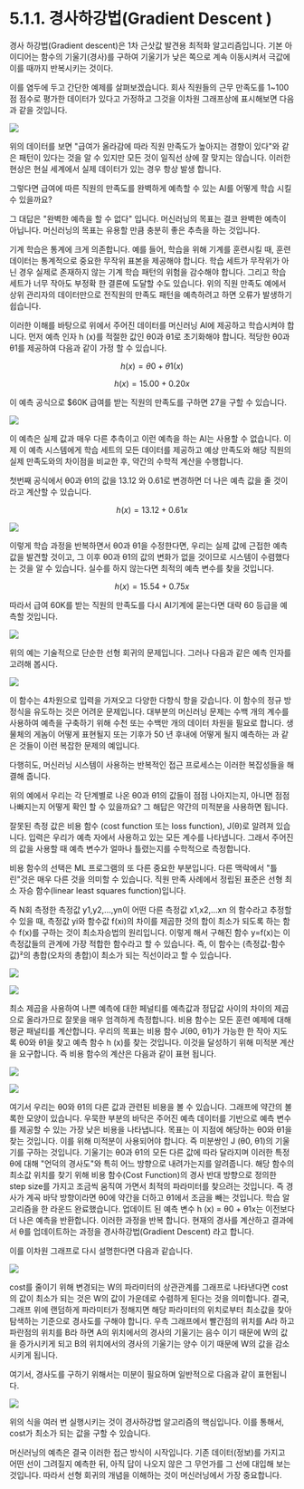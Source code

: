# 5.1.1. 경사하강법(Gradient Descent )

경사 하강법(Gradient descent)은 1차 근삿값 발견용 최적화 알고리즘입니다. 기본 아이디어는 함수의 기울기(경사)를 구하여 기울기가 낮은 쪽으로 계속 이동시켜서 극값에 이를 때까지 반복시키는 것이다.

이를 염두에 두고 간단한 예제를 살펴보겠습니다. 회사 직원들의 근무 만족도를 1\~100 점 점수로 평가한 데이터가 있다고 가정하고 그것을 이차원 그래프상에 표시해보면 다음과 같을 것입니다.

![](../../.gitbook/assets/51101.png)

위의 데이터를 보면 "급여가 올라감에 따라 직원 만족도가 높아지는 경향이 있다"와 같은 패턴이 있다는 것을 알 수 있지만 모든 것이 일직선 상에 잘 맞지는 않습니다. 이러한 현상은 현실 세계에서 실제 데이터가 있는 경우 항상 발생 합니다.

그렇다면 급여에 따른 직원의 만족도를 완벽하게 예측할 수 있는 AI를 어떻게 학습 시킬 수 있을까요?

그 대답은 "완벽한 예측을 할 수 없다" 입니다. 머신러닝의 목표는 결코 완벽한 예측이 아닙니다. 머신러닝의 목표는 유용할 만큼 충분히 좋은 추측을 하는 것입니다.

기계 학습은 통계에 크게 의존합니다. 예를 들어, 학습을 위해 기계를 훈련시킬 때, 훈련 데이터는 통계적으로 중요한 무작위 표본을 제공해야 합니다. 학습 세트가 무작위가 아닌 경우 실제로 존재하지 않는 기계 학습 패턴의 위험을 감수해야 합니다. 그리고 학습 세트가 너무 작아도 부정확 한 결론에 도달할 수도 있습니다. 위의 직원 만족도 예에서 상위 관리자의 데이터만으로 전직원의 만족도 패턴을 예측하려고 하면 오류가 발생하기 쉽습니다.

이러한 이해를 바탕으로 위에서 주어진 데이터를 머신러닝 AI에 제공하고 학습시켜야 합니다. 먼저 예측 인자 h (x)를 적절한 값인 θ0과 θ1로 초기화해야 합니다. 적당한 θ0과 θ1를 제공하여 다음과 같이 가정 할 수 있습니다.

$$
h(x) = θ0 + θ1(x)
$$

$$
h(x) = 15.00 + 0.20x
$$

이 예측 공식으로 $60K 급여를 받는 직원의 만족도를 구하면 27을 구할 수 있습니다.

![](../../.gitbook/assets/51102.png)

이 예측은 실제 값과 매우 다른 추측이고 이런 예측을 하는 AI는 사용할 수 없습니다. 이제 이 예측 시스템에게 학습 세트의 모든 데이터를 제공하고 예상 만족도와 해당 직원의 실제 만족도와의 차이점을 비교한 후, 약간의 수학적 계산을 수행합니다.

첫번째 공식에서 θ0과 θ1의 값을 13.12 와 0.61로 변경하면 더 나은 예측 값을 줄 것이라고 계산할 수 있습니다.

$$
h(x) = 13.12 + 0.61x
$$

![](../../.gitbook/assets/51103.png)

이렇게 학습 과정을 반복하면서 θ0과 θ1을 수정한다면, 우리는 실제 값에 근접한 예측 값을 발견할 것이고, 그 이후 θ0과 θ1의 값의 변화가 없을 것이므로 시스템이 수렴했다는 것을 알 수 있습니다. 실수를 하지 않는다면 최적의 예측 변수를 찾을 것입니다.

$$
h(x) = 15.54 + 0.75x
$$

따라서 급여 60K를 받는 직원의 만족도를 다시 AI기계에 묻는다면 대략 60 등급을 예측할 것입니다.

![](../../.gitbook/assets/51104.png)

위의 예는 기술적으로 단순한 선형 회귀의 문제입니다. 그러나 다음과 같은 예측 인자를 고려해 봅시다.

![](../../.gitbook/assets/51105.png)

이 함수는 4차원으로 입력을 가져오고 다양한 다항식 항을 갖습니다. 이 함수의 정규 방정식을 유도하는 것은 어려운 문제입니다. 대부분의 머신러닝 문제는 수백 개의 계수를 사용하여 예측을 구축하기 위해 수천 또는 수백만 개의 데이터 차원을 필요로 합니다. 생물체의 게놈이 어떻게 표현될지 또는 기후가 50 년 후내에 어떻게 될지 예측하는 과 같은 것들이 이런 복잡한 문제의 예입니다.

다행히도, 머신러닝 시스템이 사용하는 반복적인 접근 프로세스는 이러한 복잡성들을 해결해 줍니다.

위의 예에서 우리는 각 단계별로 나온 θ0과 θ1의 값들이 점점 나아지는지, 아니면 점점 나빠지는지 어떻게 확인 할 수 있을까요? 그 해답은 약간의 미적분을 사용하면 됩니다.

잘못된 측정 값은 비용 함수 (cost function 또는 loss function), J(θ)로 알려져 있습니다. 입력은 우리가 예측 자에서 사용하고 있는 모든 계수를 나타냅니다. 그래서 주어진의 값을 사용할 때 예측 변수가 얼마나 틀렸는지를 수학적으로 측정합니다.

비용 함수의 선택은 ML 프로그램의 또 다른 중요한 부분입니다. 다른 맥락에서 "틀린"것은 매우 다른 것을 의미할 수 있습니다. 직원 만족 사례에서 정립된 표준은 선형 최소 자승 함수(linear least squares function)입니다.

즉 N회 측정한 측정값 y1,y2,...,yn이 어떤 다른 측정값 x1,x2,...xn 의 함수라고 추정할 수 있을 때, 측정값 yi와 함수값 f(xi)의 차이를 제곱한 것의 합이 최소가 되도록 하는 함수 f(x)를 구하는 것이 최소자승법의 원리입니다. 이렇게 해서 구해진 함수 y=f(x)는 이 측정값들의 관계에 가장 적합한 함수라고 할 수 있습니다. 즉, 이 함수는 (측정값-함수값)²의 총합(오차의 총합)이 최소가 되는 직선이라고 할 수 있습니다.

![](../../.gitbook/assets/51108.png)

![](../../.gitbook/assets/51107.png)

최소 제곱을 사용하여 나쁜 예측에 대한 페널티를 예측값과 정답값 사이의 차이의 제곱으로 올라가므로 잘못을 매우 엄격하게 측정합니다. 비용 함수는 모든 훈련 예제에 대해 평균 패널티를 계산합니다. 우리의 목표는 비용 함수 J(θ0, θ1)가 가능한 한 작아 지도록 θ0와 θ1을 찾고 예측 함수 h (x)를 찾는 것입니다. 이것을 달성하기 위해 미적분 계산을 요구합니다. 즉 비용 함수의 계산은 다음과 같이 표현 됩니다.

![](../../.gitbook/assets/51106.png)

![](../../.gitbook/assets/51109.png)

여기서 우리는 θ0와 θ1의 다른 값과 관련된 비용을 볼 수 있습니다. 그래프에 약간의 볼록한 모양이 있습니다. 우묵한 부분의 바닥은 주어진 예측 데이터를 기반으로 예측 변수를 제공할 수 있는 가장 낮은 비용을 나타냅니다. 목표는 이 지점에 해당하는 θ0와 θ1을 찾는 것입니다. 이를 위해 미적분이 사용되어야 합니다. 즉 미분쌍인 J (θ0, θ1)의 기울기를 구하는 것입니다. 기울기는 θ0과 θ1의 모든 다른 값에 따라 달라지며 이러한 특정 θ에 대해 "언덕의 경사도"와 특히 어느 방향으로 내려가는지를 알려줍니다. 해당 함수의 최소값 위치를 찾기 위해 비용 함수(Cost Function)의 경사 반대 방향으로 정의한 step size를 가지고 조금씩 움직여 가면서 최적의 파라미터를 찾으려는 것입니다. 즉 경사가 계곡 바닥 방향이라면 θ0에 약간을 더하고 θ1에서 조금을 빼는 것입니다. 학습 알고리즘을 한 라운드 완료했습니다. 업데이트 된 예측 변수 h (x) = θ0 + θ1x는 이전보다 더 나은 예측을 반환합니다. 이러한 과정을 반복 합니다. 현재의 경사를 계산하고 결과에서 θ를 업데이트하는 과정을 경사하강법(Gradient Descent) 라고 합니다.

이를 이차원 그래프로 다시 설명한다면 다음과 같습니다.

![](../../.gitbook/assets/51110.png)

cost를 줄이기 위해 변경되는 W의 파라미터의 상관관계를 그래프로 나타낸다면 cost의 값이 최소가 되는 것은 W의 값이 가운데로 수렴하게 된다는 것을 의미합니다. 결국, 그래프 위에 랜덤하게 파라미터가 정해지면 해당 파라미터의 위치로부터 최소값을 찾아 탐색하는 기준으로 경사도를 구해야 합니다. 우측 그래프에서 빨간점의 위치를 A라 하고 파란점의 위치를 B라 하면 A의 위치에서의 경사의 기울기는 음수 이기 때문에 W의 값을 증가시키게 되고 B의 위치에서의 경사의 기울기는 양수 이기 때문에 W의 값을 감소시키게 됩니다.

여기서, 경사도를 구하기 위해서는 미분이 필요하며 일반적으로 다음과 같이 표현됩니다.

![](../../.gitbook/assets/51111.png)

위의 식을 여러 번 실행시키는 것이 경사하강법 알고리즘의 핵심입니다. 이를 통해서, cost가 최소가 되는 값을 구할 수 있습니다.

머신러닝의 예측은 결국 이러한 접근 방식이 시작입니다. 기존 데이터(정보)를 가지고 어떤 선이 그려질지 예측한 뒤, 아직 답이 나오지 않은 그 무언가를 그 선에 대입해 보는 것입니다. 따라서 선형 회귀의 개념을 이해하는 것이 머신러닝에서 가장 중요합니다.
